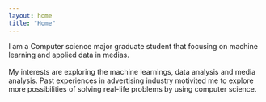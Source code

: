 ```yaml
---
layout: home
title: "Home"
---
```

I am a Computer science major graduate student that focusing on machine learning and applied data in medias. 
<br>
<br>
My interests are exploring the machine learnings, data analysis and media analysis. Past experiences in advertising industry motivited me to explore more possibilities of solving real-life problems by using computer science. 
